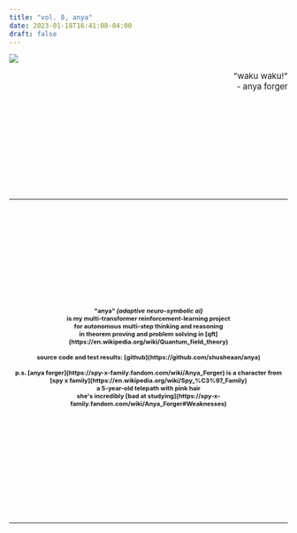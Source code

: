 ```yaml
---
title: "vol. 8, anya"
date: 2023-01-18T16:41:08-04:00
draft: false
---
```


![](../../images/anya.jpg)

<div style='font-size: 15px' align='right'>
    "waku waku!"<br>
	 - anya forger
</div>
<a id="menu"></a>

<!--more-->

<img vspace="90">

---
<!-- cd -->
<img vspace="90">
<div style='font-size: 11px' align='center'>
    <b>
    "anya" <i>(adaptive neuro-symbolic ai)</i> <br>
    is my multi-transformer reinforcement-learning project <br>
    for autonomous multi-step thinking and reasoning <br>
    in theorem proving and problem solving in [qft](https://en.wikipedia.org/wiki/Quantum_field_theory) <br>
    <br>
    source code and test results: [github](https://github.com/shusheaan/anya) <br>
    <br>
    p.s. [anya forger](https://spy-x-family.fandom.com/wiki/Anya_Forger) is a character from [spy x family](https://en.wikipedia.org/wiki/Spy_%C3%97_Family) <br>
    a 5-year-old telepath with pink hair <br>
    she's incredibly [bad at studying](https://spy-x-family.fandom.com/wiki/Anya_Forger#Weaknesses) <br>
    <br>
</div>
<img vspace="90">

---
<img vspace="180">